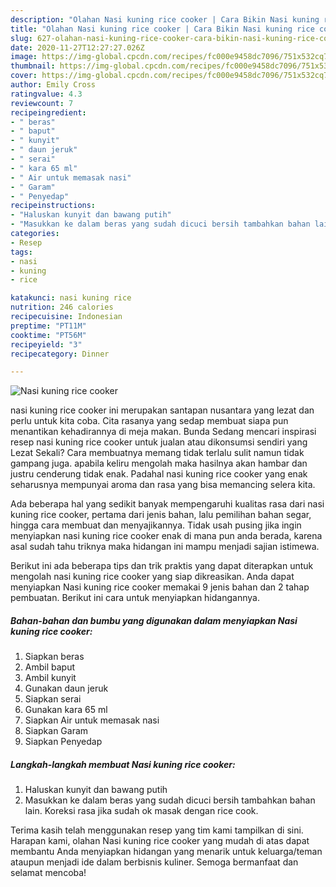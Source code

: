 ```yaml
---
description: "Olahan Nasi kuning rice cooker | Cara Bikin Nasi kuning rice cooker Yang Paling Enak"
title: "Olahan Nasi kuning rice cooker | Cara Bikin Nasi kuning rice cooker Yang Paling Enak"
slug: 627-olahan-nasi-kuning-rice-cooker-cara-bikin-nasi-kuning-rice-cooker-yang-paling-enak
date: 2020-11-27T12:27:27.026Z
image: https://img-global.cpcdn.com/recipes/fc000e9458dc7096/751x532cq70/nasi-kuning-rice-cooker-foto-resep-utama.jpg
thumbnail: https://img-global.cpcdn.com/recipes/fc000e9458dc7096/751x532cq70/nasi-kuning-rice-cooker-foto-resep-utama.jpg
cover: https://img-global.cpcdn.com/recipes/fc000e9458dc7096/751x532cq70/nasi-kuning-rice-cooker-foto-resep-utama.jpg
author: Emily Cross
ratingvalue: 4.3
reviewcount: 7
recipeingredient:
- " beras"
- " baput"
- " kunyit"
- " daun jeruk"
- " serai"
- " kara 65 ml"
- " Air untuk memasak nasi"
- " Garam"
- " Penyedap"
recipeinstructions:
- "Haluskan kunyit dan bawang putih"
- "Masukkan ke dalam beras yang sudah dicuci bersih tambahkan bahan lain. Koreksi rasa jika sudah ok masak dengan rice cook."
categories:
- Resep
tags:
- nasi
- kuning
- rice

katakunci: nasi kuning rice 
nutrition: 246 calories
recipecuisine: Indonesian
preptime: "PT11M"
cooktime: "PT56M"
recipeyield: "3"
recipecategory: Dinner

---
```



![Nasi kuning rice cooker](https://img-global.cpcdn.com/recipes/fc000e9458dc7096/751x532cq70/nasi-kuning-rice-cooker-foto-resep-utama.jpg)


nasi kuning rice cooker ini merupakan santapan nusantara yang lezat dan perlu untuk kita coba. Cita rasanya yang sedap membuat siapa pun menantikan kehadirannya di meja makan.
Bunda Sedang mencari inspirasi resep nasi kuning rice cooker untuk jualan atau dikonsumsi sendiri yang Lezat Sekali? Cara membuatnya memang tidak terlalu sulit namun tidak gampang juga. apabila keliru mengolah maka hasilnya akan hambar dan justru cenderung tidak enak. Padahal nasi kuning rice cooker yang enak seharusnya mempunyai aroma dan rasa yang bisa memancing selera kita.

Ada beberapa hal yang sedikit banyak mempengaruhi kualitas rasa dari nasi kuning rice cooker, pertama dari jenis bahan, lalu pemilihan bahan segar, hingga cara membuat dan menyajikannya. Tidak usah pusing jika ingin menyiapkan nasi kuning rice cooker enak di mana pun anda berada, karena asal sudah tahu triknya maka hidangan ini mampu menjadi sajian istimewa.




Berikut ini ada beberapa tips dan trik praktis yang dapat diterapkan untuk mengolah nasi kuning rice cooker yang siap dikreasikan. Anda dapat menyiapkan Nasi kuning rice cooker memakai 9 jenis bahan dan 2 tahap pembuatan. Berikut ini cara untuk menyiapkan hidangannya.

<!--inarticleads1-->

##### Bahan-bahan dan bumbu yang digunakan dalam menyiapkan Nasi kuning rice cooker:

1. Siapkan  beras
1. Ambil  baput
1. Ambil  kunyit
1. Gunakan  daun jeruk
1. Siapkan  serai
1. Gunakan  kara 65 ml
1. Siapkan  Air untuk memasak nasi
1. Siapkan  Garam
1. Siapkan  Penyedap




<!--inarticleads2-->

##### Langkah-langkah membuat Nasi kuning rice cooker:

1. Haluskan kunyit dan bawang putih
1. Masukkan ke dalam beras yang sudah dicuci bersih tambahkan bahan lain. Koreksi rasa jika sudah ok masak dengan rice cook.




Terima kasih telah menggunakan resep yang tim kami tampilkan di sini. Harapan kami, olahan Nasi kuning rice cooker yang mudah di atas dapat membantu Anda menyiapkan hidangan yang menarik untuk keluarga/teman ataupun menjadi ide dalam berbisnis kuliner. Semoga bermanfaat dan selamat mencoba!
